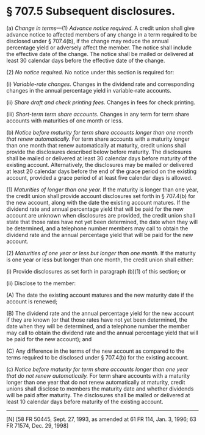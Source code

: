 # § 707.5   Subsequent disclosures.

(a) *Change in terms*—(1) *Advance notice required.* A credit union shall give advance notice to affected members of any change in a term required to be disclosed under § 707.4(b), if the change may reduce the annual percentage yield or adversely affect the member. The notice shall include the effective date of the change. The notice shall be mailed or delivered at least 30 calendar days before the effective date of the change.


(2) *No notice required.* No notice under this section is required for:


(i) *Variable-rate changes.* Changes in the dividend rate and corresponding changes in the annual percentage yield in variable-rate accounts.


(ii) *Share draft and check printing fees.* Changes in fees for check printing.


(iii) *Short-term term share accounts.* Changes in any term for term share accounts with maturities of one month or less.


(b) *Notice before maturity for term share accounts longer than one month that renew automatically.* For term share accounts with a maturity longer than one month that renew automatically at maturity, credit unions shall provide the disclosures described below before maturity. The disclosures shall be mailed or delivered at least 30 calendar days before maturity of the existing account. Alternatively, the disclosures may be mailed or delivered at least 20 calendar days before the end of the grace period on the existing account, provided a grace period of at least five calendar days is allowed.


(1) *Maturities of longer than one year.* If the maturity is longer than one year, the credit union shall provide account disclosures set forth in § 707.4(b) for the new account, along with the date the existing account matures. If the dividend rate and annual percentage yield that will be paid for the new account are unknown when disclosures are provided, the credit union shall state that those rates have not yet been determined, the date when they will be determined, and a telephone number members may call to obtain the dividend rate and the annual percentage yield that will be paid for the new account.


(2) *Maturities of one year or less but longer than one month.* If the maturity is one year or less but longer than one month, the credit union shall either:


(i) Provide disclosures as set forth in paragraph (b)(1) of this section; or


(ii) Disclose to the member:


(A) The date the existing account matures and the new maturity date if the account is renewed;


(B) The dividend rate and the annual percentage yield for the new account if they are known (or that those rates have not yet been determined, the date when they will be determined, and a telephone number the member may call to obtain the dividend rate and the annual percentage yield that will be paid for the new account); and


(C) Any difference in the terms of the new account as compared to the terms required to be disclosed under § 707.4(b) for the existing account.


(c) *Notice before maturity for term share accounts longer than one year that do not renew automatically.* For term share accounts with a maturity longer than one year that do not renew automatically at maturity, credit unions shall disclose to members the maturity date and whether dividends will be paid after maturity. The disclosures shall be mailed or delivered at least 10 calendar days before maturity of the existing account.



---

[N] [58 FR 50445, Sept. 27, 1993, as amended at 61 FR 114, Jan. 3, 1996; 63 FR 71574, Dec. 29, 1998]




